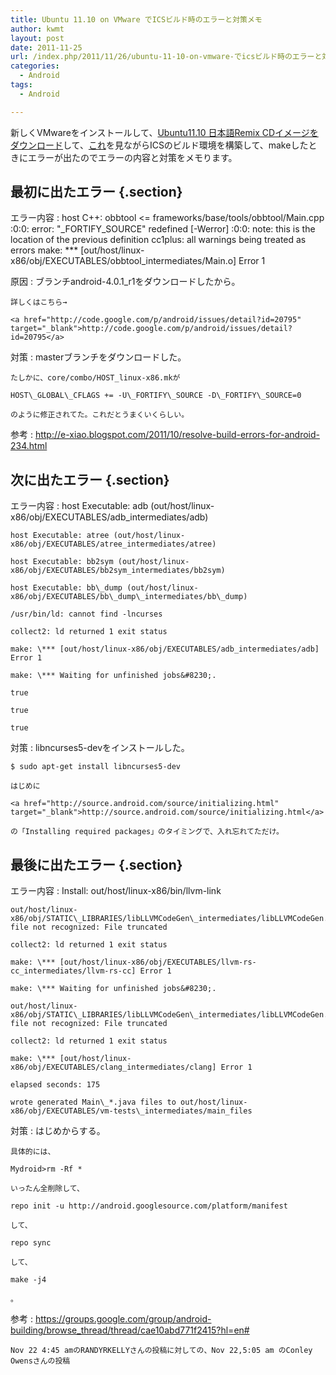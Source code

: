 ```yaml
---
title: Ubuntu 11.10 on VMware でICSビルド時のエラーと対策メモ
author: kwmt
layout: post
date: 2011-11-25
url: /index.php/2011/11/26/ubuntu-11-10-on-vmware-でicsビルド時のエラーと対策メモ/
categories:
  - Android
tags:
  - Android

---
```

新しくVMwareをインストールして、<a href="http://www.ubuntulinux.jp/products/JA-Localized/download" target="_blank">Ubuntu11.10 日本語Remix CDイメージをダウンロード</a>して、<a href="http://source.android.com/source/initializing.html" target="_blank">これ</a>を見ながらICSのビルド環境を構築して、makeしたときにエラーが出たのでエラーの内容と対策をメモります。 

## 最初に出たエラー {.section}

エラー内容
:   host C++: obbtool <= frameworks/base/tools/obbtool/Main.cpp :0:0: error: "\_FORTIFY\_SOURCE" redefined [-Werror] :0:0: note: this is the location of the previous definition cc1plus: all warnings being treated as errors make: \*** [out/host/linux-x86/obj/EXECUTABLES/obbtool_intermediates/Main.o] Error 1 

原因
:   ブランチandroid-4.0.1_r1をダウンロードしたから。
  
    詳しくはこちら→
  
    <a href="http://code.google.com/p/android/issues/detail?id=20795" target="_blank">http://code.google.com/p/android/issues/detail?id=20795</a> 

対策
:   masterブランチをダウンロードした。
  
    たしかに、core/combo/HOST_linux-x86.mkが
  
    HOST\_GLOBAL\_CFLAGS += -U\_FORTIFY\_SOURCE -D\_FORTIFY\_SOURCE=0
  
    のように修正されてた。これだとうまくいくらしい。 

参考
:   <a href="http://e-xiao.blogspot.com/2011/10/resolve-build-errors-for-android-234.html" target="_blank">http://e-xiao.blogspot.com/2011/10/resolve-build-errors-for-android-234.html</a>

## 次に出たエラー {.section}

エラー内容
:   host Executable: adb (out/host/linux-x86/obj/EXECUTABLES/adb_intermediates/adb)
  
    host Executable: atree (out/host/linux-x86/obj/EXECUTABLES/atree_intermediates/atree)
  
    host Executable: bb2sym (out/host/linux-x86/obj/EXECUTABLES/bb2sym_intermediates/bb2sym)
  
    host Executable: bb\_dump (out/host/linux-x86/obj/EXECUTABLES/bb\_dump\_intermediates/bb\_dump)
  
    /usr/bin/ld: cannot find -lncurses
  
    collect2: ld returned 1 exit status
  
    make: \*** [out/host/linux-x86/obj/EXECUTABLES/adb_intermediates/adb] Error 1
  
    make: \*** Waiting for unfinished jobs&#8230;.
  
    true
  
    true
  
    true 

対策
:   libncurses5-devをインストールした。
  
    $ sudo apt-get install libncurses5-dev
  
    はじめに
  
    <a href="http://source.android.com/source/initializing.html" target="_blank">http://source.android.com/source/initializing.html</a>
  
    の「Installing required packages」のタイミングで、入れ忘れてただけ。 

## 最後に出たエラー {.section}

エラー内容
:   Install: out/host/linux-x86/bin/llvm-link
  
    out/host/linux-x86/obj/STATIC\_LIBRARIES/libLLVMCodeGen\_intermediates/libLLVMCodeGen.a: file not recognized: File truncated
  
    collect2: ld returned 1 exit status
  
    make: \*** [out/host/linux-x86/obj/EXECUTABLES/llvm-rs-cc_intermediates/llvm-rs-cc] Error 1
  
    make: \*** Waiting for unfinished jobs&#8230;.
  
    out/host/linux-x86/obj/STATIC\_LIBRARIES/libLLVMCodeGen\_intermediates/libLLVMCodeGen.a: file not recognized: File truncated
  
    collect2: ld returned 1 exit status
  
    make: \*** [out/host/linux-x86/obj/EXECUTABLES/clang_intermediates/clang] Error 1
  
    elapsed seconds: 175
  
    wrote generated Main\_*.java files to out/host/linux-x86/obj/EXECUTABLES/vm-tests\_intermediates/main_files 

対策
:   はじめからする。
  
    具体的には、
  
    Mydroid>rm -Rf *
  
    いったん全削除して、
  
    repo init -u http://android.googlesource.com/platform/manifest
  
    して、
  
    repo sync
  
    して、
  
    make -j4
  
    。 

参考
:   <a href="https://groups.google.com/group/android-building/browse_thread/thread/cae10abd771f2415?hl=en#" target="_blank">https://groups.google.com/group/android-building/browse_thread/thread/cae10abd771f2415?hl=en#</a>
  
    
  
    Nov 22 4:45 amのRANDYRKELLYさんの投稿に対しての、Nov 22,5:05 am のConley Owensさんの投稿